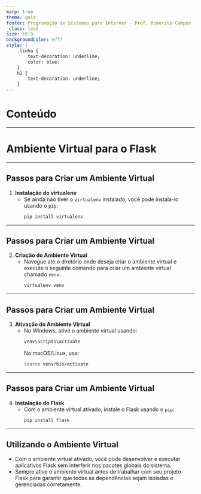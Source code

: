 ```yaml
---
marp: true
theme: gaia
footer: Programação de Sistemas para Internet - Prof. Romerito Campos
_class: lead
size: 16:9
backgroundColor: #fff
style: |
    .linha {
        text-decoration: underline;
        color: blue;
    } 
    h2 {
        text-decoration: underline;
    }    
---
```


# Conteúdo

---

<style scoped>
    section {
        display: flex;
        flex-direction: column;
        justify-content: center;
        text-align: center;
    }
</style>

# Ambiente Virtual para o Flask

---

## Passos para Criar um Ambiente Virtual

1. **Instalação do virtualenv**
   - Se ainda não tiver o `virtualenv` instalado, você pode instalá-lo usando o `pip`:
     ```bash
     pip install virtualenv
     ```

---

## Passos para Criar um Ambiente Virtual

2. **Criação do Ambiente Virtual**
   - Navegue até o diretório onde deseja criar o ambiente virtual e execute o seguinte comando para criar um ambiente virtual chamado `venv`:
     ```bash
     virtualenv venv
     ```

---

## Passos para Criar um Ambiente Virtual

3. **Ativação do Ambiente Virtual**
   - No Windows, ative o ambiente virtual usando:
     ```bash
     venv\Scripts\activate
     ```
     No macOS/Linux, use:
     ```bash
     source venv/bin/activate
     ```

---
## Passos para Criar um Ambiente Virtual

4. **Instalação do Flask**
   - Com o ambiente virtual ativado, instale o Flask usando o `pip`:
     ```bash
     pip install flask
     ```

---

## Utilizando o Ambiente Virtual

- Com o ambiente virtual ativado, você pode desenvolver e executar aplicativos Flask sem interferir nos pacotes globais do sistema.
- Sempre ative o ambiente virtual antes de trabalhar com seu projeto Flask para garantir que todas as dependências sejam isoladas e gerenciadas corretamente.

